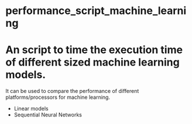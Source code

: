 # performance_script_machine_learning

# An script to time the execution time of different sized machine learning models.

It can be used to compare the performance of different platforms/processors for machine learning.

- Linear models
- Sequential Neural Networks
